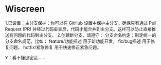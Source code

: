 # Wiscreen
1.已设置：主分支保护：你可以在 GitHub 设置中保护主分支，确保只有通过 Pull Request (PR) 并经过代码审查后，代码才能合并到主分支。这样可以防止直接推送有问题的代码到主分支。
2.创建新分支，请遵守：
分支命名约定：制定统一的分支命名规范，比如：
feature/功能描述 用于新功能开发。
fix/bug描述 用于修复问题。
hotfix/紧急修复 用于快速修正紧急问题。

Y：看不懂思密达……
